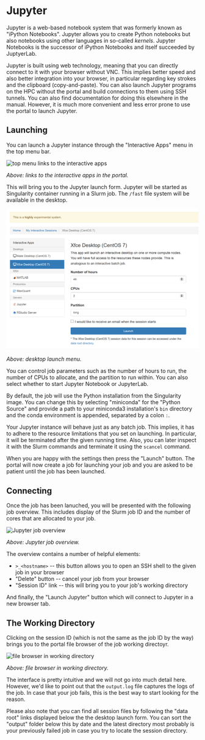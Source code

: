 # Jupyter

Jupyter is a web-based notebook system that was formerly known as "iPython Notebooks".
Jupyter allows you to create Python notebooks but also notebooks using other languages in so-called *kernels*.
Jupyter Notebooks is the successor of iPython Notebooks and itself succeeded by JuptyerLab.

Jupyter is built using web technology, meaning that you can directly connect to it with your browser without VNC.
This implies better speed and also better integration into your browser, in particular regarding key strokes and the clipboard (copy-and-paste).
You can also launch Jupyter programs on the HPC without the portal and build connections to them using SSH tunnels.
You can also find documentation for doing this elsewhere in the manual.
However, it is much more convenient and less error prone to use the portal to launch Jupyter.

## Launching

You can launch a Jupyter instance through the "Interactive Apps" menu in the top menu bar.

![top menu links to the interactive apps](figures/jupyter-interactive-apps.png)

*Above: links to the interactive apps in the portal.*

This will bring you to the Jupyter launch form.
Jupyter will be started as Singularity container running in a Slurm job.
The `/fast` file system will be available in the desktop.

![desktop launch form](figures/desktop-launch.png)

*Above: desktop launch menu.*

You can control job parameters such as the number of hours to run, the number of CPUs to allocate, and the partition to run within.
You can also select whether to start Jupyter Notebook or JupyterLab.

By default, the job will use the Python installation from the Singularity image.
You can change this by selecting "miniconda" for the "Python Source" and provide a path to your miniconda3 installation's `bin` directory and the conda environment is appended, separated by a colon `:`.

Your Jupyter instance will behave just as any batch job.
This implies, it has to adhere to the resource limitations that you set on launching.
In particular, it will be terminated after the given running time.
Also, you can later inspect it with the Slurm commands and terminate it using the `scancel` command.

When you are happy with the settings then press the "Launch" button.
The portal will now create a job for launching your job and you are asked to be patient until the job has been launched.

## Connecting

Once the job has been lanuched, you will be presented with the following job overview.
This includes display of the Slurm job ID and the number of cores that are allocated to your job.

![Jupyter job overview](figures/jupyter-connect.png)

*Above: Jupyter job overview.*

The overview contains a number of helpful elements:

- `>_<hostname>` -- this button allows you to open an SSH shell to the given job in your browser
- "Delete" button -- cancel your job from your browser
- "Session ID" link -- this will bring you to your job's working directory

And finally, the "Launch Jupyter" button which will connect to Jupyter in a new browser tab.

## The Working Directory

Clicking on the session ID (which is not the same as the job ID by the way) brings you to the portal file browser of the job working directoyr.

![file browser in working directory](figures/jupyter-wdir.png)

*Above: file browser in working directory.*

The interface is pretty intuitive and we will not go into much detail here.
However, we'd like to point out that the `output.log` file captures the logs of the job.
In case that your job fails, this is the best way to start looking for the reason.

Please also note that you can find all session files by following the "data root" links displayed below the the desktop launch form.
You can sort the "output" folder below this by date and the latest directory most probably is your previously failed job in case you try to locate the session directory.
